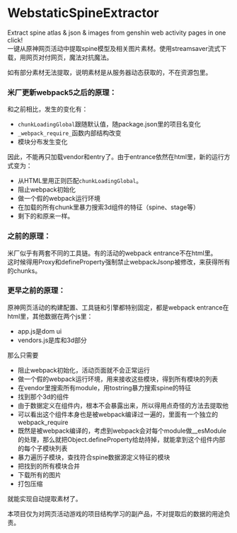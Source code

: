 # WebstaticSpineExtractor  
Extract spine atlas &amp; json &amp; images from genshin web activity pages in one click!  
一键从原神网页活动中提取spine模型及相关图片素材。使用streamsaver流式下载，用网页对付网页，魔法对抗魔法。

如有部分素材无法提取，说明素材是从服务器动态获取的，不在资源包里。

### 米厂更新webpack5之后的原理：
和之前相比，发生的变化有：
 - `chunkLoadingGlobal`跟随默认值，随package.json里的项目名变化
 - `_webpack_require_`函数内部结构改变
 - 模块分布发生变化

因此，不能再只加载vendor和entry了。由于entrance依然在html里，新的运行方式变为：
 - 从HTML里用正则匹配`chunkLoadingGlobal`。
 - 阻止webpack初始化
 - 做一个假的webpack运行环境
 - 在加载的所有chunk里暴力搜索3d组件的特征（spine、stage等）
 - 剩下的和原来一样。

### 之前的原理：
米厂似乎有两套不同的工具链。有的活动的webpack entrance不在html里。  
这时候得用Proxy和defineProperty强制禁止webpackJsonp被修改，来获得所有的chunks。

### 更早之前的原理：
原神网页活动的构建配置、工具链和引擎都特别固定，都是webpack entrance在html里，其他数据在两个js里：  
 - app.js是dom ui  
 - vendors.js是库和3d部分

那么只需要
 - 阻止webpack初始化，活动页面就不会正常运行
 - 做一个假的webpack运行环境，用来接收这些模块，得到所有模块的列表
 - 在vendor里搜索所有module，用tostring暴力搜索spine的特征
 - 找到那个3d的组件
 - 由于数据定义在组件内，根本不会暴露出来，所以得用点奇怪的方法去提取他
 - 可以看出这个组件本身也是被webpack编译过一遍的，里面有一个独立的webpack_require
 - 既然是被webpack编译的，考虑到webpack会对每个module做__esModule的处理，那么就把Object.defineProperty给劫持掉，就能拿到这个组件内部的每个子模块列表
 - 暴力遍历子模块，查找符合spine数据源定义特征的模块
 - 把找到的所有模块合并
 - 下载所有的图片
 - 打包压缩  
 
 就能实现自动提取素材了。
 
 本项目仅为对网页活动游戏的项目结构学习的副产品，不对提取后的数据的用途负责。
